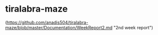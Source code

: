 # tiralabra-maze

(https://github.com/anadis504/tiralabra-maze/blob/master/Documentation/WeekReport2.md "2nd week report") 
